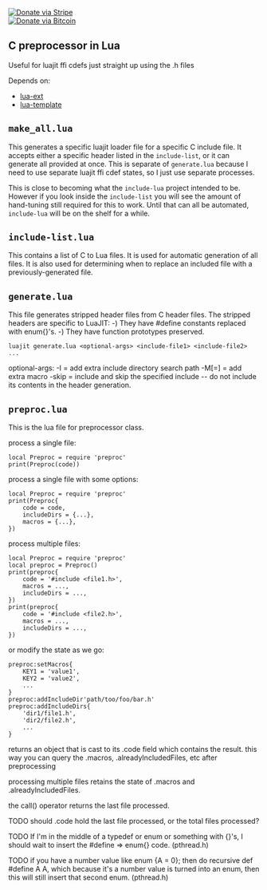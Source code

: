 [![Donate via Stripe](https://img.shields.io/badge/Donate-Stripe-green.svg)](https://buy.stripe.com/00gbJZ0OdcNs9zi288)<br>
[![Donate via Bitcoin](https://img.shields.io/badge/Donate-Bitcoin-green.svg)](bitcoin:37fsp7qQKU8XoHZGRQvVzQVP8FrEJ73cSJ)<br>

## C preprocessor in Lua

Useful for luajit ffi cdefs just straight up using the .h files

Depends on:
- [lua-ext](https://github.com/thenumbernine/lua-ext)
- [lua-template](https://github.com/thenumbernine/lua-template)

## `make_all.lua` ##

This generates a specific luajit loader file for a specific C include file.
It accepts either a specific header listed in the `include-list`, or it can generate all provided at once.
This is separate of `generate.lua` because I need to use separate luajit ffi cdef states, so I just use separate processes.

This is close to becoming what the `include-lua` project intended to be.  However if you look inside the `include-list` you will see the amount of hand-tuning still required for this to work.
Until that can all be automated, `include-lua` will be on the shelf for a while.

## `include-list.lua` ##

This contains a list of C to Lua files.  It is used for automatic generation of all files. It is also used for determining when to replace an included file with a previously-generated file. 

## `generate.lua` ##

This file generates stripped header files from C header files.
The stripped headers are specific to LuaJIT:
-) They have #define constants replaced with enum{}'s.
-) They have function prototypes preserved.

`luajit generate.lua <optional-args> <include-file1> <include-file2> ...`

optional-args:
	-I<include-dir> = add extra include directory search path
	-M<macro-name>[=<macro-value>] = add extra macro
	-skip <include-file> = include and skip the specified include -- do not include its contents in the header generation.

## `preproc.lua` ##

This is the lua file for preprocessor class.

process a single file:
```
local Preproc = require 'preproc'
print(Preproc(code))
```

process a single file with some options:
```
local Preproc = require 'preproc'
print(Preproc{
	code = code,
	includeDirs = {...},
	macros = {...},
})
```

process multiple files:
```
local Preproc = require 'preproc'
local preproc = Preproc()
print(preproc{
	code = '#include <file1.h>',
	macros = ...,
	includeDirs = ...,
})
print(preproc{
	code = '#include <file2.h>',
	macros = ...,
	includeDirs = ...,
})

```

or modify the state as we go:
```
preproc:setMacros{
	KEY1 = 'value1',
	KEY2 = 'value2',
	...
}
preproc:addIncludeDir'path/too/foo/bar.h'
preproc:addIncludeDirs{
	'dir1/file1.h',
	'dir2/file2.h',
	...
}
```

returns an object that is cast to its .code field which contains the result.
this way you can query the .macros, .alreadyIncludedFiles, etc after preprocessing

processing multiple files retains the state of .macros and .alreadyIncludedFiles.

the call() operator returns the last file processed.

TODO should .code hold the last file processed, or the total files processed?

TODO If I'm in the middle of a typedef or enum or something with {}'s, I should wait to insert the #define => enum{} code.  (pthread.h)

TODO if you have a number value like enum {A = 0}; then do recursive def #define A A, which because it's a number value is turned into an enum, then this will still insert that second enum.  (pthread.h)
